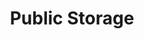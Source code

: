 ---
title: "Public Storage"
url: /scottsdale/public-storage-north-pima-road/
shop: storage rental
---